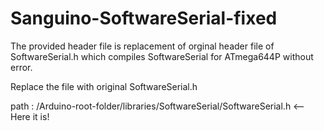 Sanguino-SoftwareSerial-fixed
=============================

The provided header file is replacement of orginal header file of SoftwareSerial.h which compiles SoftwareSerial for ATmega644P without error.

Replace the file with original SoftwareSerial.h

path : /Arduino-root-folder/libraries/SoftwareSerial/SoftwareSerial.h <-- Here it is! 

